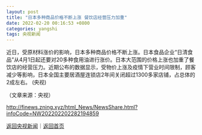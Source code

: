 ```yaml
---
layout: post
title: "日本多种商品价格不断上涨 餐饮店经营压力加重"
date: 2022-02-20 00:16:53 +0800
categories: yangshi
tags: 央视新闻
---
```

<p>近日，受原材料涨价的影响，日本多种商品价格不断上涨。日本食品企业“日清食品”从4月1日起还要对20多种食用油进行涨价。日本大范围的价格上涨也加重了餐饮店的经营压力。近期公布的数据显示，受物价上涨及疫情下营业时间限制，顾客减少等影响，日本全国主要居酒屋连锁店2年间关闭超过1300多家店铺，占总体的2成左右。 (央视)</p><p class="em_media">（文章来源：央视）</p>

<http://finews.zning.xyz/html_News/NewsShare.html?infoCode=NW202202202282194859>

[返回央视新闻](//finews.withounder.com/category/yangshi.html)｜[返回首页](//finews.withounder.com/)